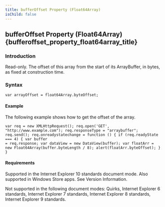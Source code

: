 ```yaml
---
title: bufferOffset Property (Float64Array)
isChild: false
---
```


## bufferOffset Property (Float64Array) {bufferoffset_property_float64array_title}

### Introduction 

 Read-only. The offset of this array from the start of its ArrayBuffer, in bytes, as fixed at construction time.

### Syntax 

```
var arrayOffset = float64Array.byteOffset;
```

#### Example 

<p xmlns:util="util">
  The following example shows how to get the offset of the array.
</p>

```
var req = new XMLHttpRequest(); req.open('GET', "http://www.example.com"); req.responseType = "arraybuffer"; req.send(); req.onreadystatechange = function () { if (req.readyState === 4) { var buffer
= req.response; var dataView = new DataView(buffer); var floatArr = new Float64Array(buffer.byteLength / 8); alert(floatArr.byteOffset); } }
```

#### Requirements 

<div id="requirementsTitleSection" class="section" name="collapseableSection" style="">
  <p xmlns:util="util"></p>
  <p>
    Supported in the Internet Explorer 10 standards document mode. Also supported in Windows Store apps. See Version Information.
  </p>
  <p>
    Not supported in the following document modes: Quirks, Internet Explorer 6 standards, Internet Explorer 7 standards, Internet Explorer 8 standards, Internet Explorer 9 standards.
  </p>
</div>

